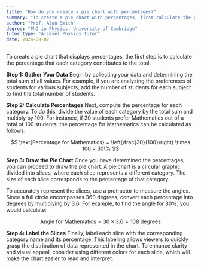 ```yaml
---
title: "How do you create a pie chart with percentages?"
summary: "To create a pie chart with percentages, first calculate the percentage each category represents of the total."
author: "Prof. Alan Smith"
degree: "PhD in Physics, University of Cambridge"
tutor_type: "A-Level Physics Tutor"
date: 2024-09-02
---
```


To create a pie chart that displays percentages, the first step is to calculate the percentage that each category contributes to the total.

**Step 1: Gather Your Data**
Begin by collecting your data and determining the total sum of all values. For example, if you are analyzing the preferences of students for various subjects, add the number of students for each subject to find the total number of students.

**Step 2: Calculate Percentages**
Next, compute the percentage for each category. To do this, divide the value of each category by the total sum and multiply by $100$. For instance, if $30$ students prefer Mathematics out of a total of $100$ students, the percentage for Mathematics can be calculated as follows:

$$
\text{Percentage for Mathematics} = \left(\frac{30}{100}\right) \times 100 = 30\%
$$

**Step 3: Draw the Pie Chart**
Once you have determined the percentages, you can proceed to draw the pie chart. A pie chart is a circular graphic divided into slices, where each slice represents a different category. The size of each slice corresponds to the percentage of that category.

To accurately represent the slices, use a protractor to measure the angles. Since a full circle encompasses $360$ degrees, convert each percentage into degrees by multiplying by $3.6$. For example, to find the angle for $30\%$, you would calculate:

$$
\text{Angle for Mathematics} = 30 \times 3.6 = 108 \text{ degrees}
$$

**Step 4: Label the Slices**
Finally, label each slice with the corresponding category name and its percentage. This labeling allows viewers to quickly grasp the distribution of data represented in the chart. To enhance clarity and visual appeal, consider using different colors for each slice, which will make the chart easier to read and interpret.
    